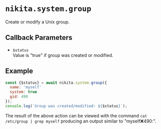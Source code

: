 
# `nikita.system.group`

Create or modify a Unix group.

## Callback Parameters
 
* `$status`   
  Value is "true" if group was created or modified.   

## Example

```js
const {$status} = await nikita.system.group({
  name: 'myself'
  system: true
  gid: 490
});
console.log(`Group was created/modified: ${$status}`);
```

The result of the above action can be viewed with the command
`cat /etc/group | grep myself` producing an output similar to
"myself:x:490:".
